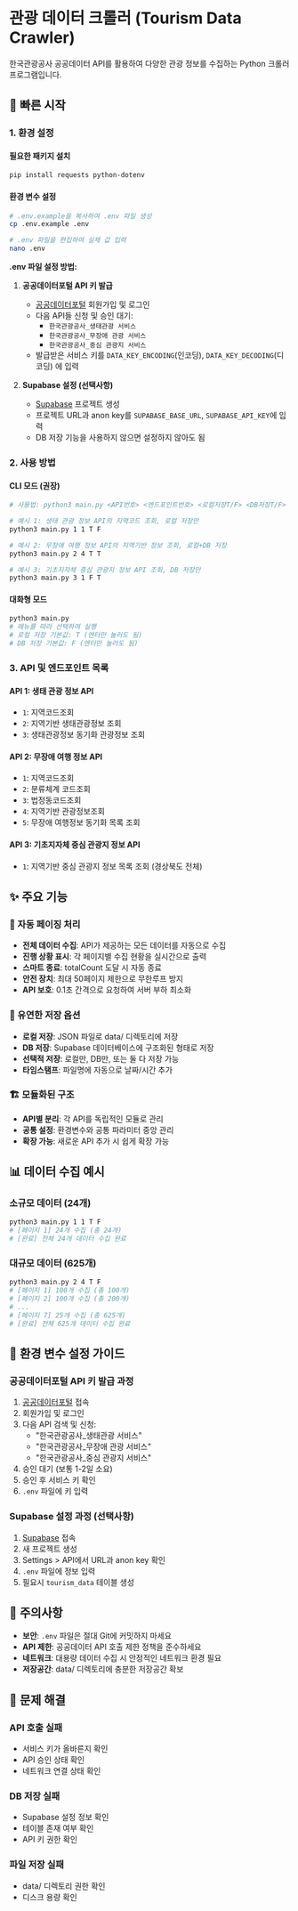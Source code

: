 # 관광 데이터 크롤러 (Tourism Data Crawler)

한국관광공사 공공데이터 API를 활용하여 다양한 관광 정보를 수집하는 Python 크롤러 프로그램입니다.

## 🚀 빠른 시작

### 1. 환경 설정

#### 필요한 패키지 설치
```bash
pip install requests python-dotenv
```

#### 환경 변수 설정
```bash
# .env.example을 복사하여 .env 파일 생성
cp .env.example .env

# .env 파일을 편집하여 실제 값 입력
nano .env
```

**.env 파일 설정 방법:**

1. **공공데이터포털 API 키 발급**
   - [공공데이터포털](https://www.data.go.kr) 회원가입 및 로그인
   - 다음 API들 신청 및 승인 대기:
     - `한국관광공사_생태관광 서비스`
     - `한국관광공사_무장애 관광 서비스` 
     - `한국관광공사_중심 관광지 서비스`
   - 발급받은 서비스 키를 `DATA_KEY_ENCODING`(인코딩), `DATA_KEY_DECODING`(디코딩) 에 입력

2. **Supabase 설정 (선택사항)**
   - [Supabase](https://supabase.com) 프로젝트 생성
   - 프로젝트 URL과 anon key를 `SUPABASE_BASE_URL`, `SUPABASE_API_KEY`에 입력
   - DB 저장 기능을 사용하지 않으면 설정하지 않아도 됨

### 2. 사용 방법

#### CLI 모드 (권장)
```bash
# 사용법: python3 main.py <API번호> <엔드포인트번호> <로컬저장T/F> <DB저장T/F>

# 예시 1: 생태 관광 정보 API의 지역코드 조회, 로컬 저장만
python3 main.py 1 1 T F

# 예시 2: 무장애 여행 정보 API의 지역기반 정보 조회, 로컬+DB 저장
python3 main.py 2 4 T T

# 예시 3: 기초지자체 중심 관광지 정보 API 조회, DB 저장만
python3 main.py 3 1 F T
```

#### 대화형 모드
```bash
python3 main.py
# 메뉴를 따라 선택하여 실행
# 로컬 저장 기본값: T (엔터만 눌러도 됨)
# DB 저장 기본값: F (엔터만 눌러도 됨)
```

### 3. API 및 엔드포인트 목록

#### API 1: 생태 관광 정보 API
- `1`: 지역코드조회
- `2`: 지역기반 생태관광정보 조회
- `3`: 생태관광정보 동기화 관광정보 조회

#### API 2: 무장애 여행 정보 API  
- `1`: 지역코드조회
- `2`: 분류체계 코드조회
- `3`: 법정동코드조회
- `4`: 지역기반 관광정보조회
- `5`: 무장애 여행정보 동기화 목록 조회

#### API 3: 기초지자체 중심 관광지 정보 API
- `1`: 지역기반 중심 관광지 정보 목록 조회 (경상북도 전체)

## ✨ 주요 기능

### 🔄 자동 페이징 처리
- **전체 데이터 수집**: API가 제공하는 모든 데이터를 자동으로 수집
- **진행 상황 표시**: 각 페이지별 수집 현황을 실시간으로 출력
- **스마트 종료**: totalCount 도달 시 자동 종료
- **안전 장치**: 최대 50페이지 제한으로 무한루프 방지
- **API 보호**: 0.1초 간격으로 요청하여 서버 부하 최소화

### 💾 유연한 저장 옵션
- **로컬 저장**: JSON 파일로 data/ 디렉토리에 저장
- **DB 저장**: Supabase 데이터베이스에 구조화된 형태로 저장
- **선택적 저장**: 로컬만, DB만, 또는 둘 다 저장 가능
- **타임스탬프**: 파일명에 자동으로 날짜/시간 추가

### 🏗️ 모듈화된 구조
- **API별 분리**: 각 API를 독립적인 모듈로 관리
- **공통 설정**: 환경변수와 공통 파라미터 중앙 관리
- **확장 가능**: 새로운 API 추가 시 쉽게 확장 가능

## 📊 데이터 수집 예시

### 소규모 데이터 (24개)
```bash
python3 main.py 1 1 T F
# [페이지 1] 24개 수집 (총 24개)
# [완료] 전체 24개 데이터 수집 완료
```

### 대규모 데이터 (625개)
```bash
python3 main.py 2 4 T F
# [페이지 1] 100개 수집 (총 100개)
# [페이지 2] 100개 수집 (총 200개)
# ...
# [페이지 7] 25개 수집 (총 625개)
# [완료] 전체 625개 데이터 수집 완료
```

## 🔧 환경 변수 설정 가이드

### 공공데이터포털 API 키 발급 과정
1. [공공데이터포털](https://www.data.go.kr) 접속
2. 회원가입 및 로그인
3. 다음 API 검색 및 신청:
   - "한국관광공사_생태관광 서비스"
   - "한국관광공사_무장애 관광 서비스"
   - "한국관광공사_중심 관광지 서비스"
4. 승인 대기 (보통 1-2일 소요)
5. 승인 후 서비스 키 확인
6. `.env` 파일에 키 입력

### Supabase 설정 과정 (선택사항)
1. [Supabase](https://supabase.com) 접속
2. 새 프로젝트 생성
3. Settings > API에서 URL과 anon key 확인
4. `.env` 파일에 정보 입력
5. 필요시 `tourism_data` 테이블 생성

## 🚨 주의사항

- **보안**: `.env` 파일은 절대 Git에 커밋하지 마세요
- **API 제한**: 공공데이터 API 호출 제한 정책을 준수하세요
- **네트워크**: 대용량 데이터 수집 시 안정적인 네트워크 환경 필요
- **저장공간**: data/ 디렉토리에 충분한 저장공간 확보

## 🐛 문제 해결

### API 호출 실패
- 서비스 키가 올바른지 확인
- API 승인 상태 확인
- 네트워크 연결 상태 확인

### DB 저장 실패
- Supabase 설정 정보 확인
- 테이블 존재 여부 확인
- API 키 권한 확인

### 파일 저장 실패
- data/ 디렉토리 권한 확인
- 디스크 용량 확인
